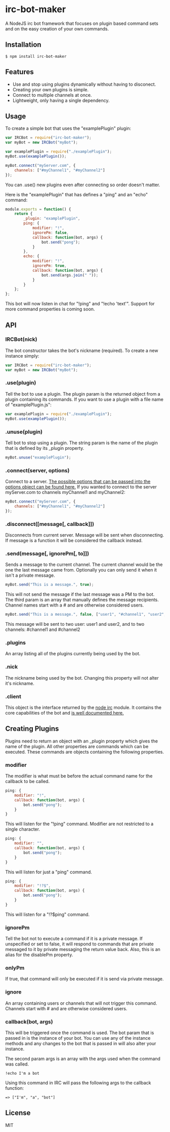 # irc-bot-maker
A NodeJS irc bot framework that focuses on plugin based command sets and on the easy creation of your own commands.

## Installation
```
$ npm install irc-bot-maker
```

## Features
- Use and stop using plugins dynamically without having to disconect.
- Creating your own plugins is simple.
- Connect to multiple channels at once.
- Lightweight, only having a single dependency.

## Usage
To create a simple bot that uses the "examplePlugin" plugin:
```js  
var IRCBot = require("irc-bot-maker");
var myBot = new IRCBot("myBot");

var examplePlugin = require("./examplePlugin");
myBot.use(examplePlugin());

myBot.connect("myServer.com", {
	channels: ["#myChannel1", "#myChannel2"]
});
```  
You can .use() new plugins even after connecting so order doesn't matter.  

Here is the "examplePlugin" that has defines a "ping" and an "echo" command:
```js
module.exports = function() {
	return {
		_plugin: "examplePlugin",
		ping: {
			modifier: "!",
			ignorePm: false,
			callback: function(bot, args) {
				bot.send("pong");
			}
		},
		echo: {
			modifier: "!",
			ignorePm: true,
			callback: function(bot, args) {
				bot.send(args.join(" "));
			}
		}
	};
};
```  
This bot will now listen in chat for "!ping" and "!echo 'text'". Support for more command properties is coming soon.

## API
### IRCBot(nick)
The bot constructor takes the bot's nickname (required). To create a new instance simply:
```js
var IRCBot = require("irc-bot-maker");
var myBot = new IRCBot("myBot");
```

### .use(plugin)
Tell the bot to use a plugin. The plugin param is the returned object from a plugin containing its commands. If you want to use a plugin with a file name of "examplePlugin.js":
```js
var examplePlugin = require("./examplePlugin");
myBot.use(examplePlugin());
```

### .unuse(plugin)
Tell bot to stop using a plugin. The string param is the name of the plugin that is defined by its _plugin property.
```js
myBot.unuse("examplePlugin");
```

### .connect(server, options)
Connect to a server. [The possible options that can be passed into the options object can be found here.](https://node-irc.readthedocs.org/en/latest/API.html#client)
If you wanted to connect to the server myServer.com to channels myChannel1 and myChannel2:
```js
myBot.connect("myServer.com", {
	channels: ["#myChannel1", "#myChannel2"]
});
```

### .disconnect([message[, callback]])
Disconnects from current server. Message will be sent when disconnecting. If message is a function it will be considered the callback instead.

### .send(message[, ignorePm[, to]])
Sends a message to the current channel. The current channel would be the one the last message came from. Optionally you can only send it when it isn't a private message.
```js
myBot.send("This is a message.", true);
```  
This will not send the message if the last message was a PM to the bot.  
The third param is an array that manually defines the message recipients. Channel names start with a # and are otherwise considered users.
```js
myBot.send("This is a message.", false, ["user1", "#channel1", "user2", "#channel2"]);
```  
This message will be sent to two user: user1 and user2, and to two channels: #channel1 and #channel2

### .plugins
An array listing all of the plugins currently being used by the bot.

### .nick
The nickname being used by the bot. Changing this property will not alter it's nickname.

### .client
This object is the interface returned by the [node irc](https://www.npmjs.com/package/irc) module. It contains the core capabilities of the bot and 
[is well documented here.](https://node-irc.readthedocs.org/en/latest/)

## Creating Plugins
Plugins need to return an object with an _plugin property which gives the name of the plugin. All other properties are commands which can be executed. These commands are objects
containing the following properties.

### modifier
The modifier is what must be before the actual command name for the callback to be called.
```js
ping: {
	modifier: "!",
	callback: function(bot, args) {
		bot.send("pong");
	}
}
```  
This will listen for the "!ping" command. Modifier are not restricted to a single character.
```js
ping: {
	modifier: "",
	callback: function(bot, args) {
		bot.send("pong");
	}
}
```
This will listen for just a "ping" command.
```js
ping: {
	modifier: "!?$",
	callback: function(bot, args) {
		bot.send("pong");
	}
}
```
This will listen for a "!?$ping" command.

### ignorePm
Tell the bot not to execute a command if it is a private message. If unspecified or set to false, it will respond to commands that are private messaged to it by private
messaging the return value back. Also, this is an alias for the disablePm property.

### onlyPm
If true, that command will only be executed if it is send via private message.

### ignore
An array containing users or channels that will not trigger this command. Channels start with # and are otherwise considered users.

### callback(bot, args)
This will be triggered once the command is used. The bot param that is passed in is the instance of your bot. You can use any of the instance methods and any changes to the bot
that is passed in will also alter your instance.  

The second param args is an array with the args used when the command was called.
```
!echo I'm a bot
```  
Using this command in IRC will pass the following args to the callback function:
```
=> ["I'm", "a", "bot"]
```

## License
MIT